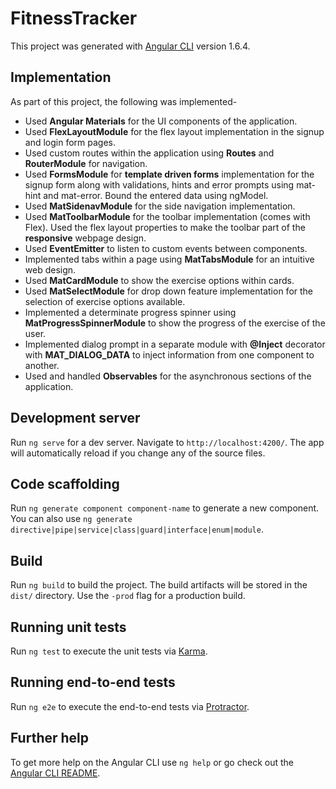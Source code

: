 # FitnessTracker

This project was generated with [Angular CLI](https://github.com/angular/angular-cli) version 1.6.4.

## Implementation
As part of this project, the following was implemented-
* Used **Angular Materials** for the UI components of the application.
* Used **FlexLayoutModule** for the flex layout implementation in the signup and login form pages.
* Used custom routes within the application using **Routes** and **RouterModule** for navigation.
* Used **FormsModule** for **template driven forms** implementation for the signup form along with validations, hints and error prompts using mat-hint and mat-error. Bound the entered data using ngModel.
* Used **MatSidenavModule** for the side navigation implementation.
* Used **MatToolbarModule** for the toolbar implementation (comes with Flex). Used the flex layout properties to make the toolbar part of the **responsive** webpage design.
* Used **EventEmitter** to listen to custom events between components.
* Implemented tabs within a page using **MatTabsModule** for an intuitive web design.
* Used **MatCardModule** to show the exercise options within cards.
* Used **MatSelectModule** for drop down feature implementation for the selection of exercise options available.
* Implemented a determinate progress spinner using **MatProgressSpinnerModule** to show the progress of the exercise of the user.
* Implemented dialog prompt in a separate module with **@Inject** decorator with **MAT_DIALOG_DATA** to inject information from one component to another.
* Used and handled **Observables** for the asynchronous sections of the application. 

## Development server

Run `ng serve` for a dev server. Navigate to `http://localhost:4200/`. The app will automatically reload if you change any of the source files.

## Code scaffolding

Run `ng generate component component-name` to generate a new component. You can also use `ng generate directive|pipe|service|class|guard|interface|enum|module`.

## Build

Run `ng build` to build the project. The build artifacts will be stored in the `dist/` directory. Use the `-prod` flag for a production build.

## Running unit tests

Run `ng test` to execute the unit tests via [Karma](https://karma-runner.github.io).

## Running end-to-end tests

Run `ng e2e` to execute the end-to-end tests via [Protractor](http://www.protractortest.org/).

## Further help

To get more help on the Angular CLI use `ng help` or go check out the [Angular CLI README](https://github.com/angular/angular-cli/blob/master/README.md).
